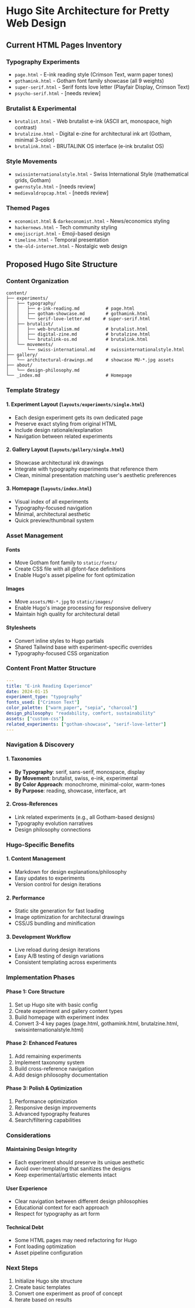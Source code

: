 # Hugo Site Architecture for Pretty Web Design

## Current HTML Pages Inventory

### Typography Experiments
- `page.html` - E-ink reading style (Crimson Text, warm paper tones)
- `gothamink.html` - Gotham font family showcase (all 9 weights)
- `super-serif.html` - Serif fonts love letter (Playfair Display, Crimson Text)
- `psycho-serif.html` - [needs review]

### Brutalist & Experimental
- `brutalist.html` - Web brutalist e-ink (ASCII art, monospace, high contrast)
- `brutalzine.html` - Digital e-zine for architectural ink art (Gotham, minimal 3-color)
- `brutalink.html` - BRUTALINK OS interface (e-ink brutalist OS)

### Style Movements
- `swissinternationalstyle.html` - Swiss International Style (mathematical grids, Gotham)
- `gwernstyle.html` - [needs review]
- `medievaldropcap.html` - [needs review]

### Themed Pages
- `economist.html` & `darkeconomist.html` - News/economics styling
- `hackernews.html` - Tech community styling
- `emojiscript.html` - Emoji-based design
- `timeline.html` - Temporal presentation
- `the-old-internet.html` - Nostalgic web design

## Proposed Hugo Site Structure

### Content Organization
```
content/
├── experiments/
│   ├── typography/
│   │   ├── e-ink-reading.md          # page.html
│   │   ├── gotham-showcase.md        # gothamink.html
│   │   └── serif-love-letter.md     # super-serif.html
│   ├── brutalist/
│   │   ├── web-brutalism.md          # brutalist.html
│   │   ├── digital-zine.md           # brutalzine.html
│   │   └── brutalink-os.md           # brutalink.html
│   └── movements/
│       └── swiss-international.md    # swissinternationalstyle.html
├── gallery/
│   └── architectural-drawings.md     # showcase MU-*.jpg assets
├── about/
│   └── design-philosophy.md
└── _index.md                         # Homepage
```

### Template Strategy

#### 1. Experiment Layout (`layouts/experiments/single.html`)
- Each design experiment gets its own dedicated page
- Preserve exact styling from original HTML
- Include design rationale/explanation
- Navigation between related experiments

#### 2. Gallery Layout (`layouts/gallery/single.html`)
- Showcase architectural ink drawings
- Integrate with typography experiments that reference them
- Clean, minimal presentation matching user's aesthetic preferences

#### 3. Homepage (`layouts/index.html`)
- Visual index of all experiments
- Typography-focused navigation
- Minimal, architectural aesthetic
- Quick preview/thumbnail system

### Asset Management

#### Fonts
- Move Gotham font family to `static/fonts/`
- Create CSS file with all @font-face definitions
- Enable Hugo's asset pipeline for font optimization

#### Images
- Move `assets/MU-*.jpg` to `static/images/`
- Enable Hugo's image processing for responsive delivery
- Maintain high quality for architectural detail

#### Stylesheets
- Convert inline styles to Hugo partials
- Shared Tailwind base with experiment-specific overrides
- Typography-focused CSS organization

### Content Front Matter Structure

```yaml
---
title: "E-ink Reading Experience"
date: 2024-01-15
experiment_type: "typography"
fonts_used: ["Crimson Text"]
color_palette: ["warm_paper", "sepia", "charcoal"]
design_philosophy: "readability, comfort, sustainability"
assets: ["custom-css"]
related_experiments: ["gotham-showcase", "serif-love-letter"]
---
```

### Navigation & Discovery

#### 1. Taxonomies
- **By Typography**: serif, sans-serif, monospace, display
- **By Movement**: brutalist, swiss, e-ink, experimental
- **By Color Approach**: monochrome, minimal-color, warm-tones
- **By Purpose**: reading, showcase, interface, art

#### 2. Cross-References
- Link related experiments (e.g., all Gotham-based designs)
- Typography evolution narratives
- Design philosophy connections

### Hugo-Specific Benefits

#### 1. Content Management
- Markdown for design explanations/philosophy
- Easy updates to experiments
- Version control for design iterations

#### 2. Performance
- Static site generation for fast loading
- Image optimization for architectural drawings
- CSS/JS bundling and minification

#### 3. Development Workflow
- Live reload during design iterations
- Easy A/B testing of design variations
- Consistent templating across experiments

### Implementation Phases

#### Phase 1: Core Structure
1. Set up Hugo site with basic config
2. Create experiment and gallery content types
3. Build homepage with experiment index
4. Convert 3-4 key pages (page.html, gothamink.html, brutalzine.html, swissinternationalstyle.html)

#### Phase 2: Enhanced Features
1. Add remaining experiments
2. Implement taxonomy system
3. Build cross-reference navigation
4. Add design philosophy documentation

#### Phase 3: Polish & Optimization
1. Performance optimization
2. Responsive design improvements
3. Advanced typography features
4. Search/filtering capabilities

### Considerations

#### Maintaining Design Integrity
- Each experiment should preserve its unique aesthetic
- Avoid over-templating that sanitizes the designs
- Keep experimental/artistic elements intact

#### User Experience
- Clear navigation between different design philosophies
- Educational context for each approach
- Respect for typography as art form

#### Technical Debt
- Some HTML pages may need refactoring for Hugo
- Font loading optimization
- Asset pipeline configuration

### Next Steps
1. Initialize Hugo site structure
2. Create basic templates
3. Convert one experiment as proof of concept
4. Iterate based on results
